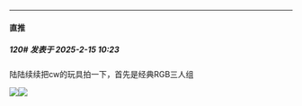﻿
*****

####  直推  
##### 120#       发表于 2025-2-15 10:23

陆陆续续把cw的玩具拍一下，首先是经典RGB三人组

<img src="https://pic1.imgdb.cn/item/67aff96ad0e0a243d4ff7d8b.webp" referrerpolicy="no-referrer"><img src="https://pic1.imgdb.cn/item/67affa2bd0e0a243d4ff7dc5.jpg" referrerpolicy="no-referrer">

